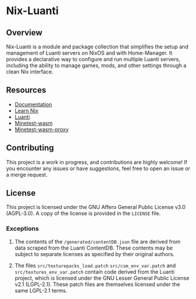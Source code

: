 # Nix-Luanti

## Overview

Nix-Luanti is a module and package collection that simplifies the setup and management of Luanti servers on NixOS and with Home-Manager. It provides a declarative way to configure and run multiple Luanti servers, including the ability to manage games, mods, and other settings through a clean Nix interface.

## Resources

- [Documentation](https://nix-luanti.menzel.lol)
- [Learn Nix](https://nix.dev)
- [Luanti](https://github.com/luanti-org/luanti)
- [Minetest-wasm](https://github.com/paradust7/minetest-wasm)
- [Minetest-wasm-proxy](https://github.com/paradust7/minetest-wasm-sample-proxy)

## Contributing

This project is a work in progress, and contributions are highly welcome! If you encounter any issues or have suggestions, feel free to open an issue or a merge request.

## License

This project is licensed under the GNU Affero General Public License v3.0 (AGPL-3.0). A copy of the license is provided in the `LICENSE` file.

### Exceptions

1. The contents of the `/generated/contentDB.json` file are derived from data scraped from the Luanti ContentDB. These contents may be subject to separate licenses as specified by their original authors.

2. The files `src/texturepacks_load.patch` `src/csm_env_var.patch` and `src/textures_env_var.patch` contain code derived from the Luanti project, which is licensed under the GNU Lesser General Public License v2.1 (LGPL-2.1). These patch files are themselves licensed under the same LGPL-2.1 terms.
